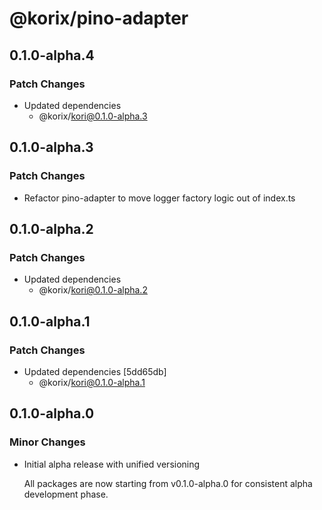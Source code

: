 # @korix/pino-adapter

## 0.1.0-alpha.4

### Patch Changes

- Updated dependencies
  - @korix/kori@0.1.0-alpha.3

## 0.1.0-alpha.3

### Patch Changes

- Refactor pino-adapter to move logger factory logic out of index.ts

## 0.1.0-alpha.2

### Patch Changes

- Updated dependencies
  - @korix/kori@0.1.0-alpha.2

## 0.1.0-alpha.1

### Patch Changes

- Updated dependencies [5dd65db]
  - @korix/kori@0.1.0-alpha.1

## 0.1.0-alpha.0

### Minor Changes

- Initial alpha release with unified versioning

  All packages are now starting from v0.1.0-alpha.0 for consistent alpha development phase.

